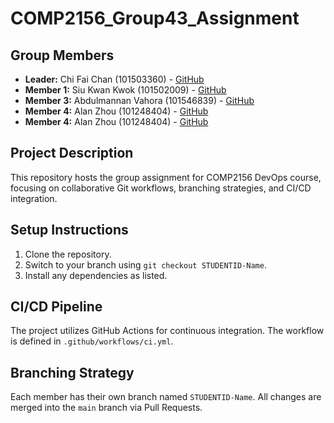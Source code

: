 # COMP2156_Group43_Assignment

## Group Members
- **Leader:** Chi Fai Chan (101503360) - [GitHub](https://github.com/boscofai)
- **Member 1:** Siu Kwan Kwok (101502009) - [GitHub](https://github.com/a40856)
- **Member 3:** Abdulmannan Vahora (101546839) - [GitHub](https://github.com/Mannan0707-maker)
- **Member 4:** Alan Zhou (101248404) - [GitHub](https://github.com/alzhou45)
- **Member 4:** Alan Zhou (101248404) - [GitHub](https://github.com/alzhou45)

## Project Description
This repository hosts the group assignment for COMP2156 DevOps course, focusing on
collaborative Git workflows, branching strategies, and CI/CD integration.

## Setup Instructions
1. Clone the repository.
2. Switch to your branch using `git checkout STUDENTID-Name`.
3. Install any dependencies as listed.

## CI/CD Pipeline
The project utilizes GitHub Actions for continuous integration. The workflow is defined
in `.github/workflows/ci.yml`.

## Branching Strategy
Each member has their own branch named `STUDENTID-Name`. All changes are
merged into the `main` branch via Pull Requests.